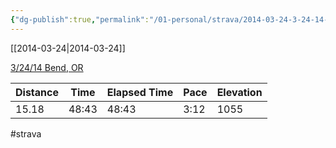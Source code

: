 ```yaml
---
{"dg-publish":true,"permalink":"/01-personal/strava/2014-03-24-3-24-14-bend-or/"}
---
```



[[2014-03-24\|2014-03-24]]

[3/24/14 Bend, OR](https://www.strava.com/activities/139726575)

| Distance | Time  | Elapsed Time | Pace | Elevation |
| -------- | ----- | ------------ | ---- | --------- |
| 15.18    | 48:43 | 48:43        | 3:12 | 1055      |




#strava
